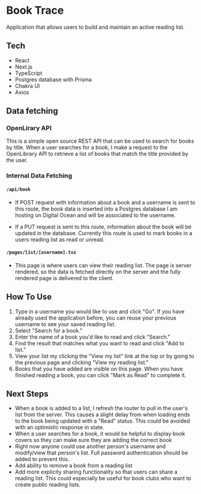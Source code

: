 # Book Trace

Application that allows users to build and maintain an active reading list. 

## Tech 

- React
- Next.js
- TypeScript
- Postgres database with Prisma
- Chakra UI
- Axios

## Data fetching

### OpenLirary API

This is a simple open source REST API that can be used to search for books by title. When a user searches for a book, I make a request to the OpenLibrary API to retrieve a list of books that match the title provided by the user.

### Internal Data Fetching

#### `/api/book`

- If POST request with information about a book and a username is sent to this route, the book data is inserted into a Postgres database I am hosting on Digital Ocean and will be associated to the username.

- If a PUT request is sent to this route, information about the book will be updated in the database. Currently this route is used to mark books in a users reading list as read or unread.

#### `/pages/list/[username].tsx`

- This page is where users can view their reading list. The page is server rendered, so the data is fetched directly on the server and the fully rendered page is delivered to the client. 

## How To Use

1. Type in a username you would like to use and click "Go". If you have already used the application before, you can reuse your previous username to see your saved reading list.
2. Select "Search for a book."
3. Enter the name of a book you'd like to read and click "Search."
4. Find the result that matches what you want to read and click "Add to list."
5. View your list my clicking the "View my list" link at the top or by going to the previous page and clicking "View my reading list."
6. Books that you have added are visible on this page. When you have finished reading a book, you can click "Mark as Read" to complete it. 

## Next Steps
- When a book is added to a list, I refresh the router to pull in the user's list from the server. This causes a slight delay from when loading ends to the book being updated with a "Read" status. This could be avoided with an optimistic response in state.
- When a user searches for a book, it would be helpful to display book covers so they can make sure they are adding the correct book
- Right now anyone could use another person's username and modify/view that person's list. Full password authentication should be added to prevent this.
- Add ability to remove a book from a reading list
- Add more explicity sharing functionality so that users can share a reading list. This could especially be useful for book clubs who want to create public reading lists.